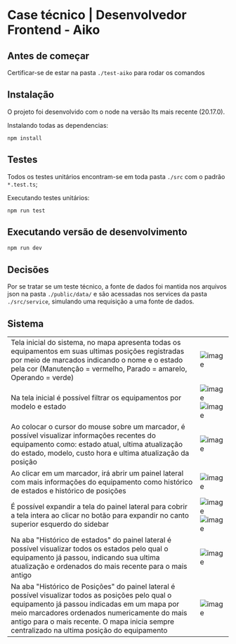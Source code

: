 # Case técnico | Desenvolvedor Frontend - Aiko
## Antes de começar
Certificar-se de estar na pasta `./test-aiko` para rodar os comandos

## Instalação
O projeto foi desenvolvido com o node na versão lts mais recente (20.17.0).

Instalando todas as dependencias:
```
npm install
```

## Testes
Todos os testes unitários encontram-se em toda pasta `./src` com o padrão `*.test.ts`;

Executando testes unitários:
```
npm run test
```

## Executando versão de desenvolvimento
```
npm run dev
```

## Decisões
Por se tratar se um teste técnico, a fonte de dados foi mantida nos arquivos json na pasta `./public/data/` e são acessadas nos services da pasta `./src/service`, simulando uma requisição a uma fonte de dados.

## Sistema
| | |
| --- | --- |
| Tela inicial do sistema, no mapa apresenta todas os equipamentos em suas ultimas posições registradas por meio de marcados indicando o nome e o estado pela cor (Manutenção = vermelho, Parado = amarelo, Operando = verde) | ![image](https://github.com/user-attachments/assets/77c3adec-b8b0-426c-89ea-8a6e5deaec9a) |
| Na tela inicial é possível filtrar os equipamentos por modelo e estado | ![image](https://github.com/user-attachments/assets/3b242e69-5245-494c-816b-3a2b32dfaca6) ![image](https://github.com/user-attachments/assets/fa0b8ad1-3488-4a73-902b-273f417f07ad) |
| Ao colocar o cursor do mouse sobre um marcador, é possível visualizar informações recentes do equipamento como: estado atual, ultima atualização do estado, modelo, custo hora e ultima atualização da posição | ![image](https://github.com/user-attachments/assets/26473170-3465-4b63-8197-921ba333e596) |
| Ao clicar em um marcador, irá abrir um painel lateral com mais informações do equipamento como histórico de estados e histórico de posições | ![image](https://github.com/user-attachments/assets/a441e148-40d9-4d20-b1a2-a0548d95a385) |
| É possível expandir a tela do painel lateral para cobrir a tela intera ao clicar no botão para expandir no canto superior esquerdo do sidebar | ![image](https://github.com/user-attachments/assets/a0d63062-aeec-4acb-a1eb-a1faa4bbba38) ![image](https://github.com/user-attachments/assets/02650479-c53d-4d01-8484-c4cebcf64e7e) | 
| Na aba "Histórico de estados" do painel lateral é possível visualizar todos os estados pelo qual o equipamento já passou, indicando sua ultima atualização e ordenados do mais recente para o mais antigo | ![image](https://github.com/user-attachments/assets/0ca92a3c-7b45-4172-b7ac-f77abf48df58) |
| Na aba "Histórico de Posições" do painel lateral é possível visualizar todos as posições pelo qual o equipamento já passou indicadas em um mapa por meio marcadores ordenados numericamente do mais antigo para o mais recente. O mapa inicia sempre centralizado na ultima posição do equipamento | ![image](https://github.com/user-attachments/assets/ba92fead-e61e-4996-8330-91f767a3680a) |
